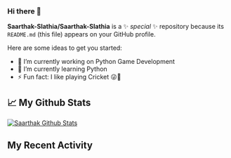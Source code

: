 ### Hi there 👋


**Saarthak-Slathia/Saarthak-Slathia** is a ✨ _special_ ✨ repository because its `README.md` (this file) appears on your GitHub profile.

Here are some ideas to get you started:

- 🔭 I’m currently working on Python Game Development
- 🌱 I’m currently learning Python
- ⚡ Fun fact: I like playing Cricket 😜🏏

## 📈 My Github Stats 

[![Saarthak Github Stats](https://github-readme-stats.vercel.app/api?username=Saarthak-Slathia)](https://github.com/Saarthak-Slathia/github-readme-stats)


## My Recent Activity

<!-- START_SECTION:waka -->
<!-- END_SECTION:waka -->
